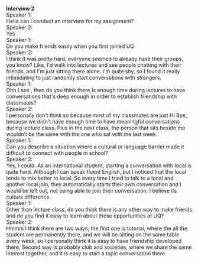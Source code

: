 **Interview 2**    
Speaker 1:     
Hello can i conduct an interview for my assignment?       
Speaker 2:     
Yes    
Speaker 1:     
Do you make friends easily when you first joined UQ    
Speaker 2:     
I think it was pretty hard, everyone seemed to already have their groups, you know? Like, I'd walk into lectures and see people chatting with their friends, and I'm just sitting there alone. I'm quite shy, so I found it really intimidating to just randomly start conversations with strangers.            
Speaker 1:             
Ohh I see , then do you think there Is enough time during lectures to have conversations that's deep enough in order to establish friendship with classmates?            
Speaker 2:     
I personally don’t think so because most of my classmates are just Hi Bye, because we didn’t have enough time to have meaningful conversations during lecture class. Plus in the next class, the person that sits beside me wouldn’t be the same with the one who sat with me last week.       
Speaker 1:     
Can you describe a situation where a cultural or language barrier made it difficult to connect with people in school?      
Speaker 2:     
Yes, I could. As an international student, starting a conversation with local is quite hard. Although I can speak fluent English, but I noticed that the local tends to mix better to local. So every time I tried to talk to a local and another local join, they automatically starts their own conversation and I would be left out, not being able to join their conversation. I believe its culture difference.       
Speaker 1:             
Other than lecture class, do you think there is any other way to make friends and do you find it easy to learn about these opportunities at UQ?    
Speaker 2:     
Hmmm I think there are two ways, the first one is tutorial, where the all the student are permanently there, and we will be sitting on the same table every week, so I personally think it is easy to have friendship developed there, Second way is probably club and societies, where we share the same interest together, and it is easy to start a topic conversation there.  
